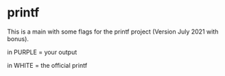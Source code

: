 # printf
This is a main with some flags for the printf project (Version July 2021 with bonus).

in PURPLE = your output

in WHITE = the official printf
